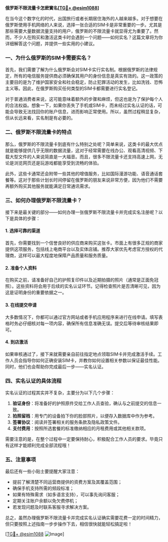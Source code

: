 **俄罗斯不限流量卡怎麽實名[[TG💪+ @esim1088](https://t.me/s/esim1088)]**

在当今这个数字化的时代，出国旅行或者长期居住海外的人越来越多。对于想要在俄罗斯使用手机网络的人来说，选择一张合适的SIM卡是非常重要的一步。尤其是那些需要大量数据流量支持的用户，俄罗斯的不限流量卡就显得尤为重要了。然而，不少人在购买和激活这类卡时会遇到一个问题——如何实名？这篇文章将为你详细解答这个问题，并提供一些实用的小建议。

### 一、为什么俄罗斯的SIM卡需要实名？

首先，我们需要了解为什么俄罗斯会对SIM卡实行实名制。根据俄罗斯的法律规定，所有的电信服务提供商必须确保其用户的身份信息是真实有效的。这一政策的主要目的是为了维护国家安全和社会稳定，防止犯罪活动的发生，比如洗钱、恐怖主义等。因此，在俄罗斯购买任何类型的SIM卡都需要进行实名登记。

对于普通消费者来说，这可能意味着额外的步骤和麻烦，但这也是为了保护每个人的合法权益。想象一下，如果你丢失了手机或SIM卡，而未经过实名认证的话，可能会导致无法找回你的账户信息，进而影响正常使用。所以，虽然过程稍显复杂，但从长远来看，实名制是有必要的。

### 二、俄罗斯不限流量卡的特点

那么，俄罗斯的不限流量卡到底有什么特别之处呢？简单来说，这类卡的最大优点就是能够提供几乎无限的数据流量，这对于经常需要在线办公、观看高清视频、下载大型文件的人来说简直是一大福音。而且，很多不限流量卡还支持高速上网，无论是浏览网页还是玩游戏都能享受到流畅的体验。

此外，这些卡通常还会附带一些其他的增值服务，比如国际漫游功能、语音通话套餐等。这对于那些计划长时间停留在俄罗斯的朋友来说非常方便，因为他们不需要再额外购买其他服务就能满足日常通讯需求。

### 三、如何办理俄罗斯不限流量卡？

接下来是最关键的部分——如何办理一张俄罗斯不限流量卡并完成实名注册呢？以下是具体的步骤：

#### 1. 选择可靠的渠道
首先，你需要找到一个信誉良好的供应商来购买这张卡。市面上有很多正规的商家提供这项服务，包括线上电商平台以及实体店铺。推荐大家优先考虑官方授权的代理商，这样可以最大程度地保障产品质量和服务质量。

#### 2. 准备个人资料
在购买之前，请准备好自己的护照复印件以及近期拍摄的照片（通常是正面免冠照）。这些资料将会用于后续的实名认证环节。记得检查照片是否清晰可见，因为这是证明身份的重要依据之一。

#### 3. 在线提交申请
大多数情况下，你都可以通过官方网站或者手机应用程序来进行在线申请。填写表格时务必仔细核对每一项内容，确保所有信息准确无误。提交后等待审核结果即可。

#### 4. 到店激活
如果审核通过了，接下来就需要亲自前往指定地点领取SIM卡并完成激活手续。工作人员会指导你如何正确安装SIM卡，并教你如何设置相关参数以保证最佳性能。同时，他们也会帮助你完成最后一步——实名认证。

### 四、实名认证的具体流程

实名认证的过程其实并不复杂，主要分为以下几个步骤：

1. **验证身份**：将准备好的护照原件交给工作人员查验，确认与之前提交的信息一致。
2. **拍照留档**：用专门的设备拍下你的脸部照片，以便存入数据库中作为参考。
3. **签署协议**：阅读并签署相关的服务条款及隐私政策文件。
4. **支付费用**：按照所选套餐的标准缴纳相应的月租费用或其他相关款项。

需要注意的是，在整个过程中一定要保持耐心，积极配合工作人员的要求。毕竟只有这样才能顺利完成全部流程哦！

### 五、注意事项

最后还有一些小贴士要提醒大家注意：
- 提前了解清楚不同运营商提供的资费方案及其覆盖范围；
- 确保手机支持所需的频段标准；
- 如果有特殊需求（如多语言支持），可以事先询问客服；
- 定期关注账户余额以免欠费停机；
- 若发现问题及时联系客服寻求解决方案。

总之，虽然办理俄罗斯不限流量卡并完成实名认证确实需要花费一定的时间精力，但只要按照上述指南一步步操作下去，相信很快就能轻松搞定啦！

[[TG💪+ @esim1088](https://t.me/s/esim1088) ![Image](https://i.postimg.cc/4NQfJmqS/Snipaste-2025-05-13-00-14-12.png)]
